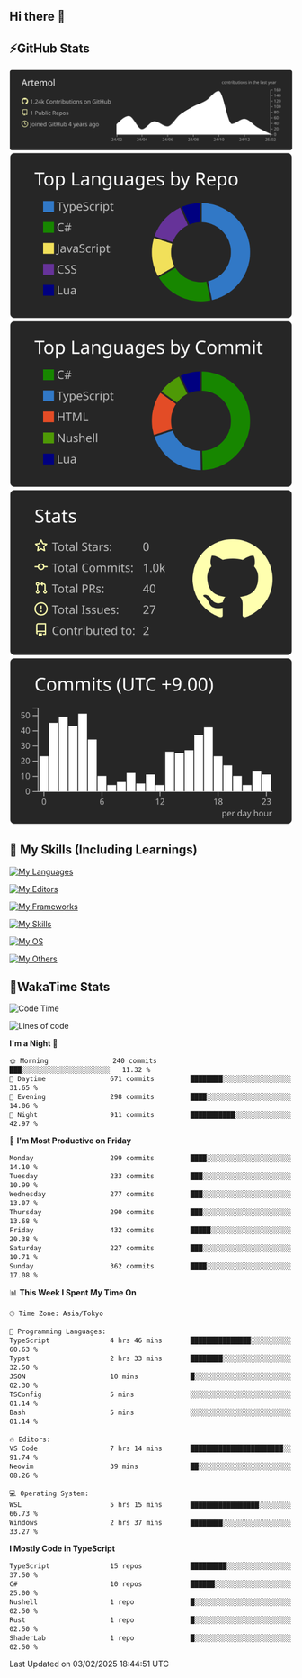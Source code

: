 ## Hi there 👋
<!--
**Artemol/Artemol** is a ✨ _special_ ✨ repository because its `README.md` (this file) appears on your GitHub profile.

Here are some ideas to get you started:

- 🔭 I’m currently working on ...
- 🌱 I’m currently learning ...
- 👯 I’m looking to collaborate on ...
- 🤔 I’m looking for help with ...
- 💬 Ask me about ...
- 📫 How to reach me: ...
- 😄 Pronouns: ...
- ⚡ Fun fact: ...
-->

## ⚡GitHub Stats
[![](https://raw.githubusercontent.com/Artemol/Artemol/main/profile-summary-card-output/apprentice/0-profile-details.svg)](https://github.com/vn7n24fzkq/github-profile-summary-cards)
[![](https://raw.githubusercontent.com/Artemol/Artemol/main/profile-summary-card-output/apprentice/1-repos-per-language.svg)](https://github.com/vn7n24fzkq/github-profile-summary-cards) [![](https://raw.githubusercontent.com/Artemol/Artemol/main/profile-summary-card-output/apprentice/2-most-commit-language.svg)](https://github.com/vn7n24fzkq/github-profile-summary-cards)
[![](https://raw.githubusercontent.com/Artemol/Artemol/main/profile-summary-card-output/apprentice/3-stats.svg)](https://github.com/vn7n24fzkq/github-profile-summary-cards) [![](https://raw.githubusercontent.com/Artemol/Artemol/main/profile-summary-card-output/apprentice/4-productive-time.svg)](https://github.com/vn7n24fzkq/github-profile-summary-cards)

## 🌱 My Skills (Including Learnings)

<!--
### Languages
-->
[![My Languages](https://skillicons.dev/icons?i=ts,py,cs,dotnet,rust,go,c,matlab,css)](https://skillicons.dev)

<!--
### Editors
-->
[![My Editors](https://skillicons.dev/icons?i=vscode,neovim,vim,visualstudio,idea)](https://skillicons.dev)

<!--
### Frameworks
-->
[![My Frameworks](https://skillicons.dev/icons?i=react,nestjs,vite,tailwind,tauri,electron,remix,nextjs,fastapi)](https://skillicons.dev)

<!--
### Tools
-->
[![My Skills](https://skillicons.dev/icons?i=git,nodejs,docker,unity,postman,bun,discord,cloudflare,bash,prometheus,grafana,obsidian)](https://skillicons.dev)

<!--
### OS
-->
[![My OS](https://skillicons.dev/icons?i=windows,ubuntu)](https://skillicons.dev)

<!--
### Others
-->
[![My Others](https://skillicons.dev/icons?i=github,raspberrypi,gcp)](https://skillicons.dev)

## 💬WakaTime Stats
<!--START_SECTION:waka-->
![Code Time](http://img.shields.io/badge/Code%20Time-434%20hrs%2015%20mins-blue)

![Lines of code](https://img.shields.io/badge/From%20Hello%20World%20I%27ve%20Written-11.9%20million%20lines%20of%20code-blue)

**I'm a Night 🦉** 

```text
🌞 Morning                240 commits         ███░░░░░░░░░░░░░░░░░░░░░░   11.32 % 
🌆 Daytime                671 commits         ████████░░░░░░░░░░░░░░░░░   31.65 % 
🌃 Evening                298 commits         ████░░░░░░░░░░░░░░░░░░░░░   14.06 % 
🌙 Night                  911 commits         ███████████░░░░░░░░░░░░░░   42.97 % 
```
📅 **I'm Most Productive on Friday** 

```text
Monday                   299 commits         ████░░░░░░░░░░░░░░░░░░░░░   14.10 % 
Tuesday                  233 commits         ███░░░░░░░░░░░░░░░░░░░░░░   10.99 % 
Wednesday                277 commits         ███░░░░░░░░░░░░░░░░░░░░░░   13.07 % 
Thursday                 290 commits         ███░░░░░░░░░░░░░░░░░░░░░░   13.68 % 
Friday                   432 commits         █████░░░░░░░░░░░░░░░░░░░░   20.38 % 
Saturday                 227 commits         ███░░░░░░░░░░░░░░░░░░░░░░   10.71 % 
Sunday                   362 commits         ████░░░░░░░░░░░░░░░░░░░░░   17.08 % 
```


📊 **This Week I Spent My Time On** 

```text
🕑︎ Time Zone: Asia/Tokyo

💬 Programming Languages: 
TypeScript               4 hrs 46 mins       ███████████████░░░░░░░░░░   60.63 % 
Typst                    2 hrs 33 mins       ████████░░░░░░░░░░░░░░░░░   32.50 % 
JSON                     10 mins             █░░░░░░░░░░░░░░░░░░░░░░░░   02.30 % 
TSConfig                 5 mins              ░░░░░░░░░░░░░░░░░░░░░░░░░   01.14 % 
Bash                     5 mins              ░░░░░░░░░░░░░░░░░░░░░░░░░   01.14 % 

🔥 Editors: 
VS Code                  7 hrs 14 mins       ███████████████████████░░   91.74 % 
Neovim                   39 mins             ██░░░░░░░░░░░░░░░░░░░░░░░   08.26 % 

💻 Operating System: 
WSL                      5 hrs 15 mins       █████████████████░░░░░░░░   66.73 % 
Windows                  2 hrs 37 mins       ████████░░░░░░░░░░░░░░░░░   33.27 % 
```

**I Mostly Code in TypeScript** 

```text
TypeScript               15 repos            █████████░░░░░░░░░░░░░░░░   37.50 % 
C#                       10 repos            ██████░░░░░░░░░░░░░░░░░░░   25.00 % 
Nushell                  1 repo              █░░░░░░░░░░░░░░░░░░░░░░░░   02.50 % 
Rust                     1 repo              █░░░░░░░░░░░░░░░░░░░░░░░░   02.50 % 
ShaderLab                1 repo              █░░░░░░░░░░░░░░░░░░░░░░░░   02.50 % 
```




 Last Updated on 03/02/2025 18:44:51 UTC
<!--END_SECTION:waka-->
